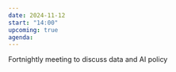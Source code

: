 ```yaml
---
date: 2024-11-12
start: "14:00"
upcoming: true
agenda: 
--- 
```

Fortnightly meeting to discuss data and AI policy